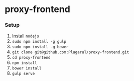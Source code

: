 # proxy-frontend
### Setup
1. [Install](https://nodejs.org/en/download/package-manager/) `nodejs`
2. `sudo npm install -g gulp`
3. `sudo npm install -g bower`
4. `git clone git@github.com:PlugaruT/proxy-frontend.git`
5. `cd proxy-frontend`
6. `npm install`
7. `bower install`
8. `gulp serve`
